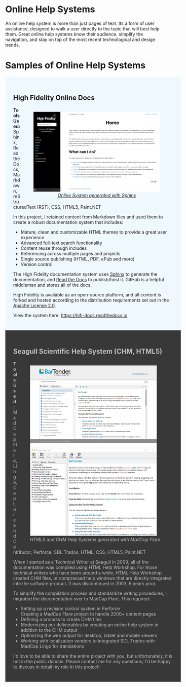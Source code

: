 # Online Help Systems

An online help system is more than just pages of text. Its a form of user assistance, designed to walk a user directly to the topic that will best help them. Great online help systems know their audience, simplify the navigation, and stay on top of the most recent technological and design trends.

<h1>Samples of Online Help Systems</h1>

<div style="width:100%; background:aliceblue; padding:25px;">
 
<h2>High Fidelity Online Docs</h2>

<p>
  <figure style="float:right;">
    <a href="https://hifi-docs.readthedocs.io/en/latest"><img src="hifi-docs.png" width="400px" />
      <figcaption style="font-style:italic; text-align:center;">Online System generated with Sphinx</figcaption></a>
  </figure>
  <strong>Tools Used:</strong> Sphinx, Read the Docs, Markdown, reStructuredText (RST), CSS, HTML5, Paint.NET</p>
<p>In this project, I retained content from Markdown files and used them to create a robust documentation system that includes:</p>

<ul>
  <li>Mature, clean and customizable HTML themes to provide a great user experience</li>
  <li>Advanced full-text search functionality</li>
  <li>Content reuse through includes</li>
  <li>Referencing across multiple pages and projects</li>
  <li>Single source publishing (HTML, PDF, ePub and more)</li>
  <li>Version control</li>
</ul>

<p>The High Fidelity documentation system uses <a href="http://www.sphinx-doc.org">Sphinx</a> to generate the documentation, and <a href="https://readthedocs.org">Read the Docs</a> to publish/host it. GitHub is a helpful middleman and stores all of the docs.</p>

<p>High Fidelity is available as an open-source platform, and all content is forked and hosted according to the distribution requirements set out in the <a href="https://www.apache.org/licenses/LICENSE-2.0">Apache License 2.0</a>. </p>

<p>View the system here: <a href="https://hifi-docs.readthedocs.io/en/latest" target="_blank">https://hifi-docs.readthedocs.io</a></p>

</div>

<div style="width:100%; background:#383838; color:silver; padding:25px;">

<h2 style="color:silver;">Seagull Scientific Help System (CHM, HTML5)</h2>

<p>
  <figure style="float:right;">
    <img src="bartender-help.png" width="400px" />
      <figcaption style="font-style:italic; text-align:center;">HTML5 and CHM Help Systems generated with MadCap Flare</figcaption>
  </figure>  
  
<p><strong>Tools Used:</strong> MadCap Flare, Lingo, Capture and Contributor, Perforce, SDL Trados, HTML, CSS, HTML5, Paint.NET</p>

<p>When I started as a Technical Writer at Seagull in 2009, all of the documentation was compiled using HTML Help Workshop. For those technical writers who have been around a while, HTML Help Workshop created CHM files, or compressed help windows that are directly integrated into the software product. It was discontinued in 2003, 6 years prior. </p>

<p>To simplify the compilation process and standardize writing procedures, I migrated the documentation over to MadCap Flare. This required: </p>

<ul>
  <li>Setting up a revision control system in Perforce </li
 <li>Creating a MadCap Flare project to handle 2000+ content pages</li>
 <li>Defining a process to create CHM files</li>
 <li>Modernizing our deliverables by creating an online help system in addition to the CHM output</li>
 <li>Optimizing the web output for desktop, tablet and mobile viewers</li>
 <li>Working with localization vendors to integrated SDL Trados with MadCap Lingo for translations</li>
</ul>

<p>I'd love to be able to share the entire project with you, but unfortunately, it is not in the public domain. Please contact me for any questions; I'd be happy to discuss in detail my role in this project!</p>

</div>
